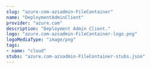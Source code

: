 ```yaml
---
slug: "azure-com-azsadmin-FileContainer"
name: "DeploymentAdminClient"
provider: "azure.com"
description: "Deployment Admin Client."
logo: "azure.com-azsadmin-FileContainer-logo.png"
logoMediaType: "image/png"
tags:
- name: "cloud"
stubs: "azure.com-azsadmin-FileContainer-stubs.json"
---
```

